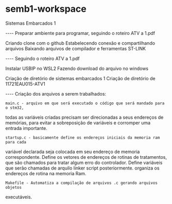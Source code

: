 # semb1-workspace
Sistemas Embarcados 1

---- Preparar ambiente para programar, seguindo o roteiro ATV a 1.pdf

Criando clone com o github
Estabelecendo conexão e compartilhando arquivos
Baixando arquivos de compilador e ferramentas ST-LINK

---- Seguindo o roteiro ATV a 1.pdf

Instalar USBIP no WSL2
Fazendo download do arquivo no windows

Criação de diretório de sistemas embarcados 1
Criação de diretório de 11721EAU015-ATV1
    
---- Criação dos arquivos a serem trabalhados:

    main.c - arquivo em que será executado o código que será mandado para o stm32, 
todas as variáveis criadas precisam ser direcionadas a seus endereços de memórias, 
para evitar a sobreposição de variáveis e corromper uma entrada importante.

    startup.c - basicamente define os endereços iniciais da memoria ram para cada 
variável declarada seja colocada em seu endereço de memoria correspondente.
Define os vetores de endereços de rotinas de tratamentos, que são chamados para tratar algum erro do controlador.
Define variáveis que serão chamadas de arquilo linker script posteriormente. 
organiza os endereços de rotina na memoria Ram.

    Makefile - Automatiza a compilação de arquivos .c gerando arquivos objetos
executáveis. 
